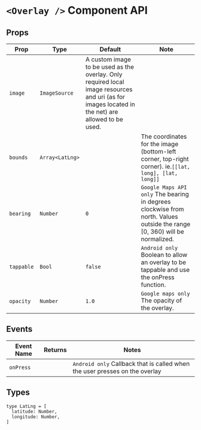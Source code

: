 # `<Overlay />` Component API

## Props

| Prop | Type | Default | Note |
|---|---|---|---|
| `image` | `ImageSource` | A custom image to be used as the overlay. Only required local image resources and uri (as for images located in the net) are allowed to be used.
| `bounds` | `Array<LatLng>` |  | The coordinates for the image (bottom-left corner, top-right corner). ie.```[[lat, long], [lat, long]]```
| `bearing` | `Number ` | `0` | `Google Maps API only` The bearing in degrees clockwise from north. Values outside the range [0, 360) will be normalized.
| `tappable` | `Bool` | `false` | `Android only` Boolean to allow an overlay to be tappable and use the onPress function.
| `opacity` | `Number` | `1.0` | `Google maps only` The opacity of the overlay.

## Events

| Event Name | Returns | Notes
|---|---|---|
| `onPress` |  | `Android only` Callback that is called when the user presses on the overlay

## Types

```
type LatLng = [
  latitude: Number,
  longitude: Number,
]
```

